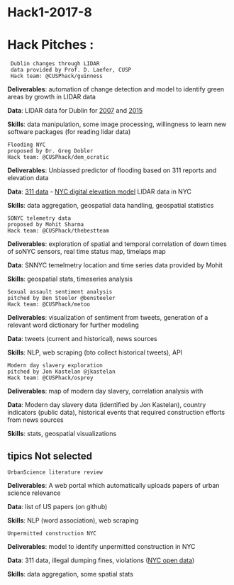 # Hack1-2017-8

# Hack Pitches :

	 Dublin changes through LIDAR
	 data provided by Prof. D. Laefer, CUSP 
	 Hack team: @CUSPhack/guinness 
	
**Deliverables**: automation of change detection and model to identify green areas by growth in LIDAR data

**Data**: LIDAR data for Dublin for [2007](https://digital.ucd.ie/view/ucdlib:30462) and [2015](https://geo.nyu.edu/catalog/nyu_2451_38684)

**Skills**: data manipulation, some image processing, willingness to learn new software packages (for reading lidar data)




	Flooding NYC 
	proposed by Dr. Greg Dobler 
	Hack team: @CUSPhack/dem_ocratic 

**Deliverables**: Unbiassed predictor of flooding based on 311 reports and elevation data

**Data**: [311 data](https://www.newyorkcares.org/bethesomeone?gclid=CjwKCAiA3o7RBRBfEiwAZMtSCWljoeSWHa_9BUUJRHk92n_Acff-65MrMbjh-7FJc4SJHLlccS8d9RoCBjgQAvD_BwE) - [NYC digital elevation model](https://data.cityofnewyork.us/City-Government/1-foot-Digital-Elevation-Model-DEM-/dpc8-z3jc) LIDAR data in NYC 

**Skills**: data aggregation, geospatial data handling, geospatial statistics



	SONYC telemetry data 
	proposed by Mohit Sharma 
	Hack team: @CUSPhack/thebestteam
	
**Deliverables**: exploration of spatial and temporal correlation of down times of soNYC sensors, real time status map, timelaps map

**Data**: SNNYC temelmetry location and time series data provided by  Mohit

**Skills**: geospatial stats, timeseries analysis


	Sexual assault sentiment analysis 
	pitched by Ben Steeler @bensteeler 
	Hack team: @CUSPhack/metoo  

**Deliverables**: visualization of sentiment from tweets, generation of a relevant word dictionary for further modeling

**Data**: tweets (current and historical), news sources

**Skills**: NLP, web scraping (bto collect historical tweets), API

	Modern day slavery exploration
	pitched by Jon Kastelan @jkastelan 
	Hack team: @CUSPhack/osprey  

**Deliverables**: map of modern day slavery, correlation analysis with 

**Data**: Modern day slavery data (identified by Jon Kastelan), country indicators (public data), historical events that required construction efforts from news sources

**Skills**: stats, geospatial visualizations

	

## tipics Not selected



	UrbanScience literature review

**Deliverables**: A web portal which automatically uploads papers of urban science relevance 

**Data**: list of US papers (on github)

**Skills**: NLP (word association), web scraping

	Unpermitted construction NYC	

**Deliverables**: model to identify unpermitted construction in NYC

**Data**: 311 data, illegal dumping fines, violations ([NYC open data](https://opendata.cityofnewyork.us/)) 

**Skills**: data aggregation, some spatial stats

